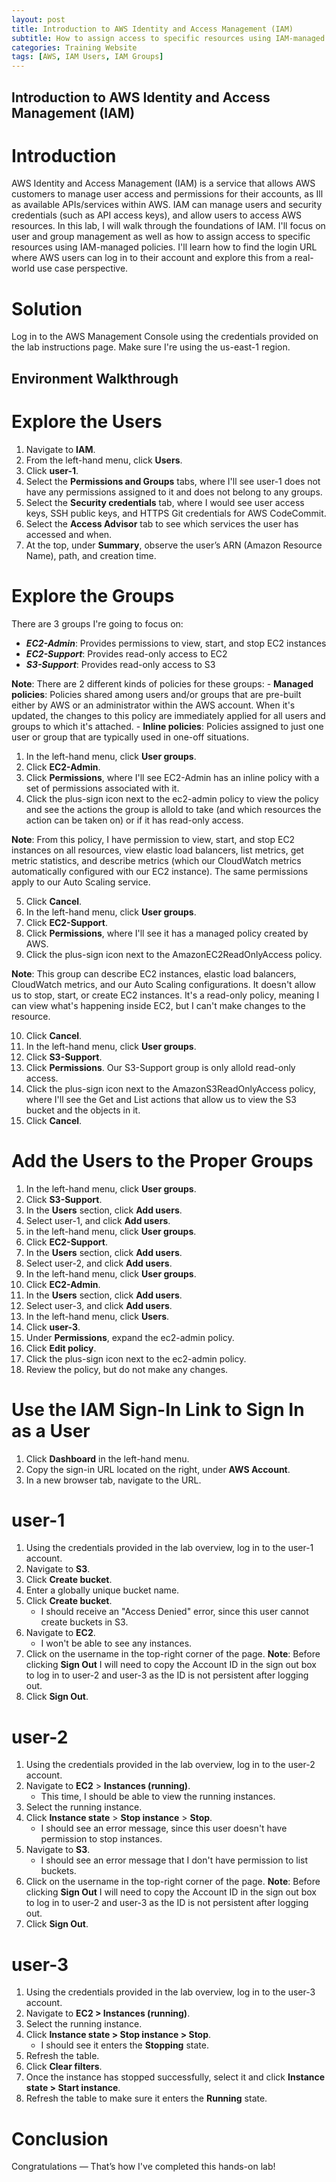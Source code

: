 ```yaml
---
layout: post
title: Introduction to AWS Identity and Access Management (IAM)
subtitle: How to assign access to specific resources using IAM-managed policies (user and group management)
categories: Training Website 
tags: [AWS, IAM Users, IAM Groups]
---
```


## Introduction to AWS Identity and Access Management (IAM)

# Introduction
AWS Identity and Access Management (IAM) is a service that allows AWS customers to manage user access and permissions for their accounts, as Ill as available APIs/services within AWS. IAM can manage users and security credentials (such as API access keys), and allow users to access AWS resources.
In this lab, I will walk through the foundations of IAM. I'll focus on user and group management as well as how to assign access to specific resources using IAM-managed policies. I'll learn how to find the login URL where AWS users can log in to their account and explore this from a real-world use case perspective.

# Solution
Log in to the AWS Management Console using the credentials provided on the lab instructions page. Make sure I're using the us-east-1 region.

## Environment Walkthrough
# Explore the Users
 1.	Navigate to **IAM**.
 2.	From the left-hand menu, click **Users**.
 3.	Click **user-1**.
 4.	Select the **Permissions and Groups** tabs, where I'll see user-1 does not have any permissions assigned to it and does not belong to any groups.
 5.	Select the **Security credentials** tab, where I would see user access keys, SSH public keys, and HTTPS Git credentials for AWS CodeCommit.
 6.	Select the **Access Advisor** tab to see which services the user has accessed and when.
 7.	At the top, under **Summary**, observe the user’s ARN (Amazon Resource Name), path, and creation time.

# Explore the Groups
There are 3 groups I're going to focus on:
 - ***EC2-Admin***: Provides permissions to view, start, and stop EC2 instances
 - ***EC2-Support***: Provides read-only access to EC2
 - ***S3-Support***: Provides read-only access to S3

**Note**: There are 2 different kinds of policies for these groups:
       - **Managed policies**: Policies shared among users and/or groups that are pre-built either by AWS or an administrator within the AWS account. When it's updated, the changes to this policy are immediately applied for all users and groups to which it's attached.
       - **Inline policies**: Policies assigned to just one user or group that are typically used in one-off situations.
 1.	In the left-hand menu, click **User groups**.
 2.	Click **EC2-Admin**.
 3.	Click **Permissions**, where I'll see EC2-Admin has an inline policy with a set of permissions associated with it.
 4.	Click the plus-sign icon next to the ec2-admin policy to view the policy and see the actions the group is alloId to take (and which resources the action can be taken on) or if it has read-only access.

 **Note**: From this policy, I have permission to view, start, and stop EC2 instances on all resources, view elastic load balancers, list metrics, get metric statistics, and describe metrics (which our CloudWatch metrics automatically configured with our EC2 instance). The same permissions apply to our Auto Scaling service.

 5.	Click **Cancel**.
 6.	In the left-hand menu, click **User groups**.
 7.	Click **EC2-Support**.
 8.	Click **Permissions**, where I'll see it has a managed policy created by AWS.
 9.	Click the plus-sign icon next to the AmazonEC2ReadOnlyAccess policy.

 **Note**: This group can describe EC2 instances, elastic load balancers, CloudWatch metrics, and our Auto Scaling configurations. It doesn't allow us to stop, start, or create EC2 instances. It's a read-only policy, meaning I can view what's happening inside EC2, but I can't make changes to the resource.
 
 10. Click **Cancel**.
 11. In the left-hand menu, click **User groups**.
 12. Click **S3-Support**.
 13. Click **Permissions**. Our S3-Support group is only alloId read-only access.
 14. Click the plus-sign icon next to the AmazonS3ReadOnlyAccess policy, where I'll see the Get and List actions that allow us to view the S3 bucket and the objects in it.
 15.	Click **Cancel**.

# Add the Users to the Proper Groups
 1.	In the left-hand menu, click **User groups**.
 2.	Click **S3-Support**.
 3.	In the **Users** section, click **Add users**.
 4.	Select user-1, and click **Add users**.
 5.	in the left-hand menu, click **User groups**.
 6.	Click **EC2-Support**.
 7.	In the **Users** section, click **Add users**.
 8.	Select user-2, and click **Add users**.
 9.	In the left-hand menu, click **User groups**.
 10. Click **EC2-Admin**.
 11. In the **Users** section, click **Add users**.
 12. Select user-3, and click **Add users**.
 13. In the left-hand menu, click **Users**.
 14. Click **user-3**.
 15. Under **Permissions**, expand the ec2-admin policy.
 16. Click **Edit policy**.
 17. Click the plus-sign icon next to the ec2-admin policy.
 18. Review the policy, but do not make any changes.

# Use the IAM Sign-In Link to Sign In as a User
 1.	Click **Dashboard** in the left-hand menu.
 2.	Copy the sign-in URL located on the right, under **AWS Account**.
 3.	In a new browser tab, navigate to the URL.

# user-1
 1.	Using the credentials provided in the lab overview, log in to the user-1 account.
 2.	Navigate to **S3**.
 3.	Click **Create bucket**.
 4.	Enter a globally unique bucket name.
 5.	Click **Create bucket**.
    - I should receive an "Access Denied" error, since this user cannot create buckets in S3.
 6.	Navigate to **EC2**.
    - I won't be able to see any instances.
 7.	Click on the username in the top-right corner of the page.
**Note**: Before clicking **Sign Out** I will need to copy the Account ID in the sign out box to log in to user-2 and user-3 as the ID is not persistent after logging out.
 8.	Click **Sign Out**.

# user-2
 1.	Using the credentials provided in the lab overview, log in to the user-2 account.
 2.	Navigate to **EC2** > **Instances (running)**.
    - This time, I should be able to view the running instances.
 3.	Select the running instance.
 4.	Click **Instance state** > **Stop instance** > **Stop**.
    - I should see an error message, since this user doesn't have permission to stop instances.
 5.	Navigate to **S3**.
    - I should see an error message that I don't have permission to list buckets.
 6.	Click on the username in the top-right corner of the page.
**Note**: Before clicking **Sign Out** I will need to copy the Account ID in the sign out box to log in to user-2 and user-3 as the ID is not persistent after logging out.
 7.	Click **Sign Out**.

# user-3
 1.	Using the credentials provided in the lab overview, log in to the user-3 account.
 2.	Navigate to **EC2 > Instances (running)**.
 3.	Select the running instance.
 4.	Click **Instance state > Stop instance > Stop**.
    - I should see it enters the **Stopping** state.
 5.	Refresh the table.
 6.	Click **Clear filters**.
 7.	Once the instance has stopped successfully, select it and click **Instance state > Start instance**.
 8.	Refresh the table to make sure it enters the **Running** state.

# Conclusion
Congratulations — That’s how I've completed this hands-on lab!
